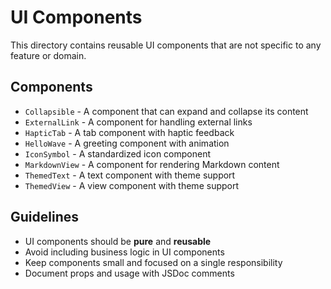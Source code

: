 # UI Components

This directory contains reusable UI components that are not specific to any feature or domain.

## Components

- `Collapsible` - A component that can expand and collapse its content
- `ExternalLink` - A component for handling external links
- `HapticTab` - A tab component with haptic feedback
- `HelloWave` - A greeting component with animation
- `IconSymbol` - A standardized icon component
- `MarkdownView` - A component for rendering Markdown content
- `ThemedText` - A text component with theme support
- `ThemedView` - A view component with theme support

## Guidelines

- UI components should be **pure** and **reusable**
- Avoid including business logic in UI components
- Keep components small and focused on a single responsibility
- Document props and usage with JSDoc comments 